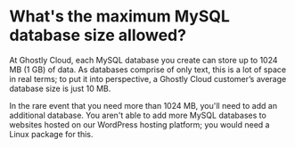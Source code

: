 # What's the maximum MySQL database size allowed?

At Ghostly Cloud, each MySQL database you create can store up to 1024 MB (1 GB) of data. As databases comprise of only text, this is a lot of space in real terms; to put it into perspective, a Ghostly Cloud customer’s average database size is just 10 MB.

In the rare event that you need more than 1024 MB, you'll need to add an additional database. You aren't able to add more MySQL databases to websites hosted on our WordPress hosting platform; you would need a Linux package for this.&#x20;
